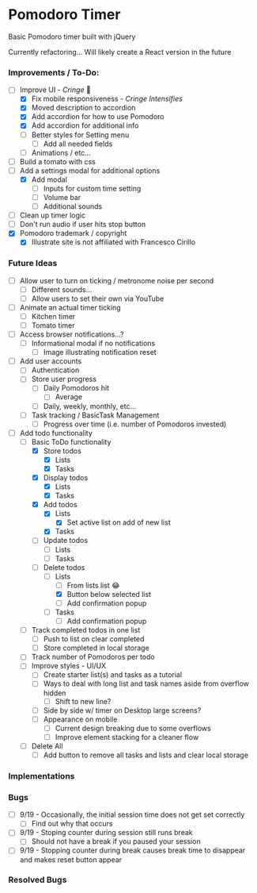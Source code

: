 # Pomodoro Timer
Basic Pomodoro timer built with jQuery

Currently refactoring... Will likely create a React version in the future

### Improvements / To-Do:
- [ ] Improve UI - *Cringe* 😬
  - [X] Fix mobile responsiveness - *Cringe Intensifies*
  - [X] Moved description to accordion
  - [X] Add accordion for how to use Pomodoro
  - [X] Add accordion for additional info
  - [ ] Better styles for Setting menu
    - [ ] Add all needed fields
  - [ ] Animations / etc...
- [ ] Build a tomato with css
- [ ] Add a settings modal for additional options
  - [X] Add modal
    - [ ] Inputs for custom time setting
    - [ ] Volume bar
	- [ ] Additional sounds
- [ ] Clean up timer logic
- [ ] Don't run audio if user hits stop button
- [X] Pomodoro trademark / copyright
  - [X] Illustrate site is not affiliated with Francesco Cirillo

### Future Ideas
- [ ] Allow user to turn on ticking / metronome noise per second
  - [ ] Different sounds...
  - [ ] Allow users to set their own via YouTube
- [ ] Animate an actual timer ticking
  - [ ] Kitchen timer
  - [ ] Tomato timer
- [ ] Access browser notifications...?
  - [ ] Informational modal if no notifications
    - [ ] Image illustrating notification reset
- [ ] Add user accounts
  - [ ] Authentication
  - [ ] Store user progress
    - [ ] Daily Pomodoros hit
      - [ ] Average
    - [ ] Daily, weekly, monthly, etc...
  - [ ] Task tracking / BasicTask Management
    - [ ] Progress over time (i.e. number of Pomodoros invested)
- [ ] Add todo functionality
  - [ ] Basic ToDo functionality
    - [X] Store todos
      - [X] Lists
      - [X] Tasks
    - [X] Display todos
      - [X] Lists
      - [X] Tasks
    - [X] Add todos
      - [X] Lists
	    - [X] Set active list on add of new list
	  - [X] Tasks
    - [ ] Update todos
      - [ ] Lists
      - [ ] Tasks
    - [ ] Delete todos
      - [ ] Lists
	    - [ ] From lists list 😂
		- [X] Button below selected list
		- [ ] Add confirmation popup
	  - [ ] Tasks
	    - [ ] Add confirmation popup
  - [ ] Track completed todos in one list
    - [ ] Push to list on clear completed
	- [ ] Store completed in local storage
  - [ ] Track number of Pomodoros per todo
  - [ ] Improve styles - UI/UX
    - [ ] Create starter list(s) and tasks as a tutorial
    - [ ] Ways to deal with long list and task names aside from overflow hidden
	  - [ ] Shift to new line?
	- [ ] Side by side w/ timer on Desktop large screens?
	- [ ] Appearance on mobile
	  - [ ] Current design breaking due to some overflows
	  - [ ] Improve element stacking for a cleaner flow
  - [ ] Delete All
    - [ ] Add button to remove all tasks and lists and clear local storage

### Implementations

### Bugs
- [ ] 9/19 - Occasionally, the initial session time does not get set correctly
  - [ ] Find out why that occurs
- [ ] 9/19 - Stoping counter during session still runs break
  - [ ] Should not have a break if you paused your session
- [ ] 9/19 - Stopping counter during break causes break time to disappear and makes reset button appear

### Resolved Bugs
